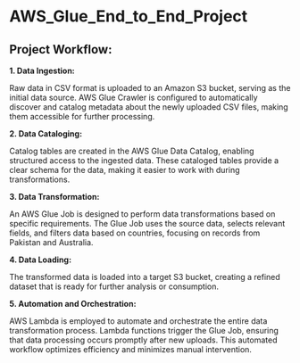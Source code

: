 # AWS_Glue_End_to_End_Project

## Project Workflow:

**1. Data Ingestion:**

Raw data in CSV format is uploaded to an Amazon S3 bucket, serving as the initial data source.
AWS Glue Crawler is configured to automatically discover and catalog metadata about the newly uploaded CSV files, making them accessible for further processing.

**2. Data Cataloging:**

Catalog tables are created in the AWS Glue Data Catalog, enabling structured access to the ingested data.
These cataloged tables provide a clear schema for the data, making it easier to work with during transformations.

**3. Data Transformation:**

An AWS Glue Job is designed to perform data transformations based on specific requirements.
The Glue Job uses the source data, selects relevant fields, and filters data based on countries, focusing on records from Pakistan and Australia.

**4. Data Loading:**

The transformed data is loaded into a target S3 bucket, creating a refined dataset that is ready for further analysis or consumption.


**5. Automation and Orchestration:**

AWS Lambda is employed to automate and orchestrate the entire data transformation process.
Lambda functions trigger the Glue Job, ensuring that data processing occurs promptly after new uploads.
This automated workflow optimizes efficiency and minimizes manual intervention.
